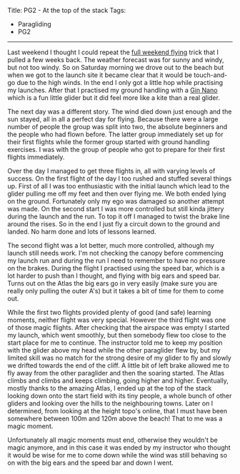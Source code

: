 Title: PG2 - At the top of the stack
Tags:
  - Paragliding
  - PG2
---

Last weekend I thought I could repeat the [full weekend flying](/posts/2013-10-13_PG2-Spending-a-weekend-in-the-air.html)
trick that I pulled a few weeks back. The weather forecast was for sunny and windy, but not too
windy. So on Saturday morning we drove out to the beach but when we got to the launch site it became
clear that it would be touch-and-go due to the high winds. In the end I only got a little hop while
practising my launches. After that I practised my ground handling with a
[Gin Nano](http://gingliders.com/speedflying/speedriding-gliders/nano/) which is a fun little glider
but it did feel more like a kite than a real glider.

The next day was a different story. The wind died down just enough and the sun stayed, all in all a
perfect day for flying. Because there were a large number of people the group was split into two,
the absolute beginners and the people who had flown before. The latter group immediately set up for
their first flights while the former group started with ground handling exercises. I was with the
group of people who got to prepare for their first flights immediately.

Over the day I managed to get three flights in, all with varying levels of success. On the first
flight of the day I too rushed and stuffed several things up. First of all I was too enthusiastic
with the initial launch which lead to the glider pulling me off my feet and then over flying me. We
both ended lying on the ground. Fortunately only my ego was damaged so another attempt was made. On
the second start I was more controlled but still kinda jittery during the launch and the run. To top
it off I managed to twist the brake line around the rises. So in the end I just fly a circuit down
to the ground and landed. No harm done and lots of lessons learned.

The second flight was a lot better, much more controlled, although my launch still needs work. I'm
not checking the canopy before commencing my launch run and during the run I need to remember to
have no pressure on the brakes. During the flight I practised using the speed bar, which is a lot
harder to push than I thought, and flying with big ears and speed bar. Turns out on the Atlas the
big ears go in very easily (make sure you are really only pulling the outer A's) but it takes a bit
of time for them to come out.

While the first two flights provided plenty of good (and safe) learning moments, neither flight was
very special. However the third flight was one of those magic flights. After checking that the airspace
was empty I started my launch, which went smoothly, but then somebody flew too close to the start
place for me to continue. The instructor told me to keep my position with the glider above my head
while the other paraglider flew by, but my limited skill was no match for the strong desire of my
glider to fly and slowly we drifted towards the end of the cliff. A little bit of left brake allowed
me to fly away from the other paraglider and then the soaring started. The Atlas climbs and climbs
and keeps climbing, going higher and higher. Eventually, mostly thanks to the amazing Atlas, I ended
up at the top of the stack looking down onto the start field with its tiny people, a whole bunch of
other gliders and looking over the hills to the neighbouring towns. Later on I determined, from
looking at the height topo's online, that I must have been somewhere between 100m and 120m above the
beach! That to me was a magic moment.

Unfortunately all magic moments must end, otherwise they wouldn't be magic anymore, and in this case
it was ended by my instructor who thought it would be wise for me to come down while the wind was
still behaving so on with the big ears and the speed bar and down I went.
